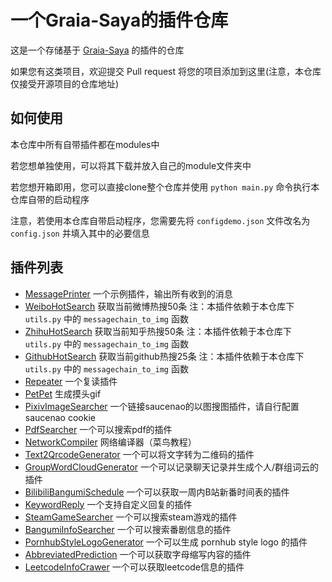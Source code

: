 # 一个Graia-Saya的插件仓库

这是一个存储基于 [Graia-Saya](https://github.com/GraiaProject/Saya) 的插件的仓库

如果您有这类项目，欢迎提交 Pull request 将您的项目添加到这里(注意，本仓库仅接受开源项目的仓库地址)

## 如何使用

本仓库中所有自带插件都在modules中

若您想单独使用，可以将其下载并放入自己的module文件夹中

若您想开箱即用，您可以直接clone整个仓库并使用 `python main.py` 命令执行本仓库自带的启动程序

注意，若使用本仓库自带启动程序，您需要先将 `configdemo.json` 文件改名为 `config.json` 并填入其中的必要信息

## 插件列表

- [MessagePrinter](modules/MessagePrinter.py) 一个示例插件，输出所有收到的消息
- [WeiboHotSearch](modules/WeiboHotSearch.py) 获取当前微博热搜50条 注：本插件依赖于本仓库下 `utils.py` 中的 `messagechain_to_img` 函数
- [ZhihuHotSearch](modules/ZhihuHotSearch.py) 获取当前知乎热搜50条 注：本插件依赖于本仓库下 `utils.py` 中的 `messagechain_to_img` 函数
- [GithubHotSearch](modules/GithubHotSearch.py) 获取当前github热搜25条 注：本插件依赖于本仓库下 `utils.py` 中的 `messagechain_to_img` 函数
- [Repeater](modules/Repeater.py) 一个复读插件
- [PetPet](modules/PetPet) 生成摸头gif
- [PixivImageSearcher](modules/PixivImageSearcher) 一个链接saucenao的以图搜图插件，请自行配置 saucenao cookie
- [PdfSearcher](modules/PdfSearcher.py) 一个可以搜索pdf的插件
- [NetworkCompiler](modules/NetworkCompiler.py) 网络编译器（菜鸟教程）
- [Text2QrcodeGenerator](modules/Text2QrcodeGenerator.py) 一个可以将文字转为二维码的插件
- [GroupWordCloudGenerator](modules/GroupWordCloudGenerator) 一个可以记录聊天记录并生成个人/群组词云的插件
- [BilibiliBangumiSchedule](modules/BilibiliBangumiSchedule.py) 一个可以获取一周内B站新番时间表的插件
- [KeywordReply](modules/KeywordReply) 一个支持自定义回复的插件
- [SteamGameSearcher](modules/SteamGameSearcher) 一个可以搜索steam游戏的插件
- [BangumiInfoSearcher](modules/BangumiInfoSearcher) 一个可以搜索番剧信息的插件
- [PornhubStyleLogoGenerator](modules/PornhubStyleLogoGenerator) 一个可以生成 pornhub style logo 的插件
- [AbbreviatedPrediction](modules/AbbreviatedPrediction.py) 一个可以获取字母缩写内容的插件
- [LeetcodeInfoCrawer](modules/LeetcodeInfoCrawer) 一个可以获取leetcode信息的插件